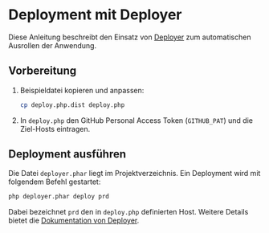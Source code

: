 # Deployment mit Deployer

Diese Anleitung beschreibt den Einsatz von [Deployer](https://deployer.org) zum automatischen Ausrollen der Anwendung.

## Vorbereitung

1. Beispieldatei kopieren und anpassen:
   ```bash
   cp deploy.php.dist deploy.php
   ```
2. In `deploy.php` den GitHub Personal Access Token (`GITHUB_PAT`) und die Ziel-Hosts eintragen.

## Deployment ausführen

Die Datei `deployer.phar` liegt im Projektverzeichnis. Ein Deployment wird mit folgendem Befehl gestartet:

```bash
php deployer.phar deploy prd
```

Dabei bezeichnet `prd` den in `deploy.php` definierten Host. Weitere Details bietet die [Dokumentation von Deployer](https://deployer.org/docs).

